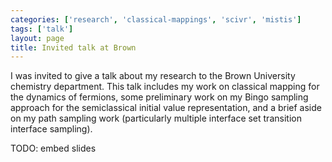 ```yaml
---
categories: ['research', 'classical-mappings', 'scivr', 'mistis']
tags: ['talk']
layout: page
title: Invited talk at Brown
---
```


I was invited to give a talk about my research to the Brown University
chemistry department. This talk includes my work on classical mapping for
the dynamics of fermions, some preliminary work on my Bingo sampling
approach for the semiclassical initial value representation, and a brief
aside on my path sampling work (particularly multiple interface set
transition interface sampling).

TODO: embed slides
